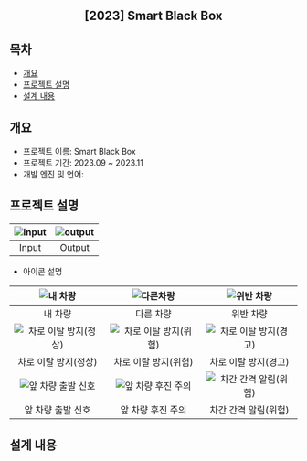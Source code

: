<div align="center">
<h2>[2023] Smart Black Box </h2>
</div>

## 목차
  - [개요](#개요) 
  - [프로젝트 설명](#프로젝트-설명)
  - [설계 내용](#설계-내용)

## 개요
- 프로젝트 이름: Smart Black Box 
- 프로젝트 기간: 2023.09 ~ 2023.11
- 개발 엔진 및 언어:

## 프로젝트 설명
|![input](https://github.com/jh990714/Smart-Blackbox/assets/144774186/b2a409c2-cfe5-4884-920e-b508239a5bd9)|![output](https://github.com/jh990714/Smart-Blackbox/assets/144774186/600b3892-6354-4084-80ae-4a71149bbe11)|
|:---:|:---:|
|Input|Output|

- 아이콘 설명


|![내 차량](https://github.com/jh990714/Smart-Blackbox/assets/144774186/04c1bd3f-0e95-4d19-8ac8-4b49df91389b)|![다른차량](https://github.com/jh990714/Smart-Blackbox/assets/144774186/061fcedc-b17a-48b2-84a1-13cafcf0bd95)|![위반 차량](https://github.com/jh990714/Smart-Blackbox/assets/144774186/a5bdb7aa-3978-4f62-b6b3-25264bf96982)|
|:---:|:---:|:---:|
|내 차량|다른 차량|위반 차량|
|![차로 이탈 방지(정상)](https://github.com/jh990714/Smart-Blackbox/assets/144774186/fccf3b82-6d0a-417d-9cc8-5157ef88731a)|![차로 이탈 방지(위험)](https://github.com/jh990714/Smart-Blackbox/assets/144774186/8b984cbd-6921-43c4-b80e-cd47ca631713)|![차로 이탈 방지(경고)](https://github.com/jh990714/Smart-Blackbox/assets/144774186/a28ce339-6f3d-47df-8ff1-0de1b46a58d2)|
|차로 이탈 방지(정상)|차로 이탈 방지(위험)|차로 이탈 방지(경고)|
|![앞 차량 출발 신호](https://github.com/jh990714/Smart-Blackbox/assets/144774186/257beb55-24c0-436a-ac33-65c270b38d2d)|![앞 차량 후진 주의](https://github.com/jh990714/Smart-Blackbox/assets/144774186/2f80e5e6-a23c-4d01-8a92-9b7a30fd3a6c)|![차간 간격 알림(위험)](https://github.com/jh990714/Smart-Blackbox/assets/144774186/a4c20433-475d-4858-a89b-de5f5023a0ad)|
|앞 차량 출발 신호|앞 차량 후진 주의|차간 간격 알림(위험)|

## 설계 내용
